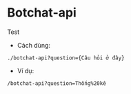 # Botchat-api

Test

* Cách dùng:

`./botchat-api?question={Câu hỏi ở đây}`

* Ví dụ: 

`/botchat-api?question=Thống%20kê`